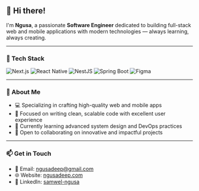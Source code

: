 ## 👋 Hi there!

I'm **Ngusa**, a passionate **Software Engineer** dedicated to building full-stack web and mobile applications with modern technologies — always learning, always creating.

---

### 🚀 Tech Stack

![Next.js](https://img.shields.io/badge/Next.js-000000?style=for-the-badge&logo=nextdotjs&logoColor=white)
![React Native](https://img.shields.io/badge/React_Native-20232A?style=for-the-badge&logo=react&logoColor=61DAFB)
![NestJS](https://img.shields.io/badge/NestJS-E0234E?style=for-the-badge&logo=nestjs&logoColor=white)
![Spring Boot](https://img.shields.io/badge/Spring_Boot-6DB33F?style=for-the-badge&logo=spring-boot&logoColor=white)
![Figma](https://img.shields.io/badge/UI%2FUX-Figma-ffbaba?style=for-the-badge&logo=figma&logoColor=black)

---

### 🧠 About Me

- 💻 Specializing in crafting high-quality web and mobile apps  
- 🎯 Focused on writing clean, scalable code with excellent user experience  
- 🌱 Currently learning advanced system design and DevOps practices  
- 🤝 Open to collaborating on innovative and impactful projects  

---

### 📫 Get in Touch

- 📧 Email: [ngusadeep@gmail.com](mailto:ngusadeep@gmail.com)  
- 🌐 Website: [ngusadeep.com](https://ngusadeep.com)  
- 💼 LinkedIn: [samwel-ngusa](https://www.linkedin.com/in/samwel-ngusa-aab144244)  
